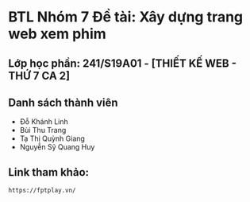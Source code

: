 # BTL Nhóm 7 Đề tài: Xây dựng trang web xem phim  
## Lớp học phần: 241/S19A01 - [THIẾT KẾ WEB - THỨ 7 CA 2]  
## Danh sách thành viên  
- Đỗ Khánh Linh  
- Bùi Thu Trang  
- Tạ Thị Quỳnh Giang  
- Nguyễn Sỹ Quang Huy

## Link tham khảo:  
`https://fptplay.vn/` 
